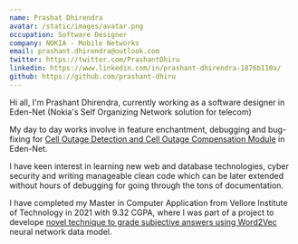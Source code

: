 ```yaml
---
name: Prashat Dhirendra
avatar: /static/images/avatar.png
occupation: Software Designer
company: NOKIA - Mobile Networks
email: prashant.dhirendra@outlook.com
twitter: https://twitter.com/PrashantDhiru
linkedin: https://www.linkedin.com/in/prashant-dhirendra-1876b110a/
github: https://github.com/prashant-dhiru
---
```


Hi all, I'm Prashant Dhirendra, currently working as a software designer in Eden-Net (Nokia's Self Organizing Network solution for telecom)

My day to day works involve in feature enchantment, debugging and bug-fixing for [Cell Outage Detection and Cell Outage Compensation Module](https://www.slideshare.net/3G4GLtd/3gpp-son-series-cell-outage-detection-and-compensation-cod-coc) in Eden-Net.

I have keen interest in learning new web and database technologies, cyber security and writing manageable clean code which can be later extended without hours of debugging for going through the tons of documentation.

I have completed my Master in Computer Application from Vellore Institute of Technology in 2021 with 9.32 CGPA, where I was part of a project to develope [novel technique to grade subjective answers using Word2Vec](https://github.com/prashant-dhiru/Novel-Technique-to-Grade-Subjective-Answers) neural network data model.
